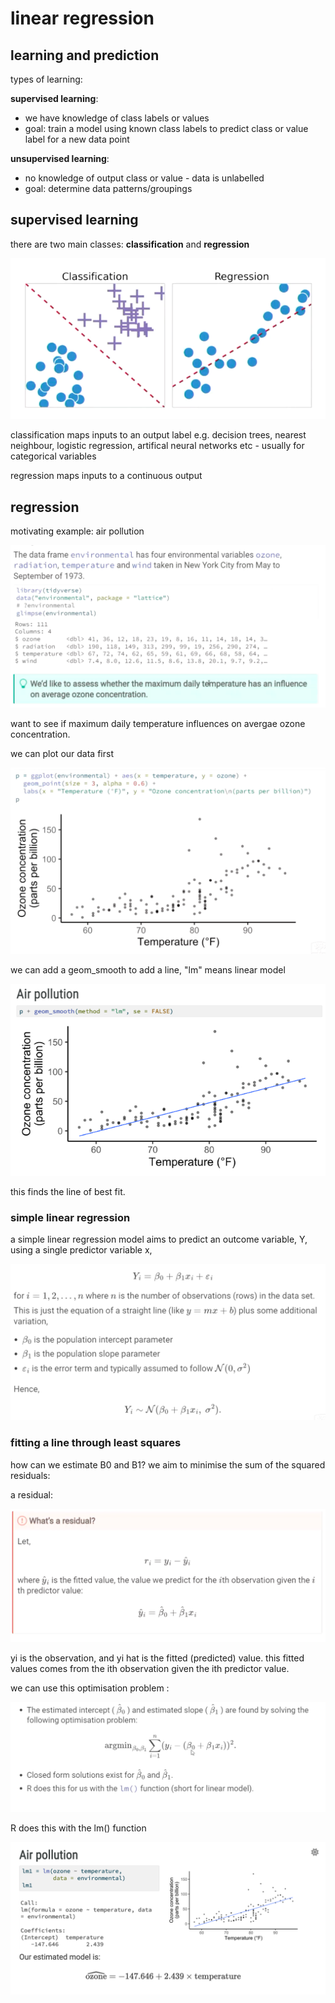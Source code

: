 # linear regression

## learning and prediction

types of learning:

**supervised learning**:

- we have knowledge of class labels or values
- goal: train a model using known class labels to predict class or value label for a new data point

**unsupervised learning**:

- no knowledge of output class or value - data is unlabelled
- goal: determine data patterns/groupings

## supervised learning

there are two main classes: **classification** and **regression**

<p align="center">
    <img src="https://github.com/infernocadet/data2002/blob/main/graphics/a1.png" width="auto" height="auto">
</p>

classification maps inputs to an output label e.g. decision trees, nearest neighbour, logistic regression, artifical neural networks etc - usually for categorical variables

regression maps inputs to a continuous output

## regression

motivating example: air pollution

<p align="center">
    <img src="https://github.com/infernocadet/data2002/blob/main/graphics/a2.png" width="auto" height="auto">
</p>

want to see if maximum daily temperature influences on avergae ozone concentration.

we can plot our data first

<p align="center">
    <img src="https://github.com/infernocadet/data2002/blob/main/graphics/a3.png" width="auto" height="auto">
</p>

we can add a geom_smooth to add a line, "lm" means linear model

<p align="center">
    <img src="https://github.com/infernocadet/data2002/blob/main/graphics/a4.png" width="auto" height="auto">
</p>

this finds the line of best fit.

### simple linear regression

a simple linear regression model aims to predict an outcome variable, Y, using a single predictor variable x,

<p align="center">
    <img src="https://github.com/infernocadet/data2002/blob/main/graphics/a5.png" width="auto" height="auto">
</p>

### fitting a line through least squares

how can we estimate B0 and B1? we aim to minimise the sum of the squared residuals:

a residual:

<p align="center">
    <img src="https://github.com/infernocadet/data2002/blob/main/graphics/a6.png" width="auto" height="auto">
</p>

yi is the observation, and yi hat is the fitted (predicted) value. this fitted values comes from the ith observation given the ith predictor value.

we can use this optimisation problem :

<p align="center">
    <img src="https://github.com/infernocadet/data2002/blob/main/graphics/a7.png" width="auto" height="auto">
</p>

R does this with the lm() function

<p align="center">
    <img src="https://github.com/infernocadet/data2002/blob/main/graphics/a8.png" width="auto" height="auto">
</p>
